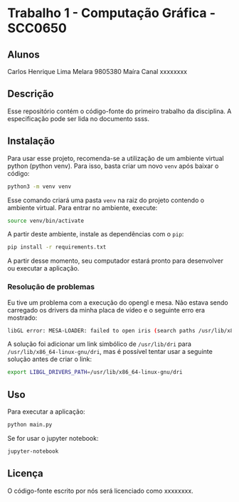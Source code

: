 # Trabalho 1 - Computação Gráfica - SCC0650

## Alunos
Carlos Henrique Lima Melara  9805380
Maíra Canal                 xxxxxxxx

## Descrição
Esse repositório contém o código-fonte do primeiro trabalho da disciplina. A especificação pode ser lida no documento ssss.

## Instalação
Para usar esse projeto, recomenda-se a utilização de um ambiente virtual python (python venv). Para isso, basta criar um novo `venv` após baixar o código:

```bash
python3 -m venv venv
```

Esse comando criará uma pasta `venv` na raiz do projeto contendo o ambiente virtual. Para entrar no ambiente, execute:

```bash
source venv/bin/activate
```

A partir deste ambiente, instale as dependências com o `pip`:

```bash
pip install -r requirements.txt
```

A partir desse momento, seu computador estará pronto para desenvolver ou executar a aplicação.

### Resolução de problemas
Eu tive um problema com a execução do opengl e mesa. Não estava sendo carregado os drivers da minha placa de vídeo e o seguinte erro era mostrado:

```bash
libGL error: MESA-LOADER: failed to open iris (search paths /usr/lib/x86_64-linux-gnu/dri:\$${ORIGIN}/dri:/usr/lib/dri)
```

A solução foi adicionar um link simbólico de `/usr/lib/dri` para `/usr/lib/x86_64-linux-gnu/dri`, mas é possível tentar usar a seguinte solução antes de criar o link:

```bash
export LIBGL_DRIVERS_PATH=/usr/lib/x86_64-linux-gnu/dri
```

## Uso
Para executar a aplicação:

```bash
python main.py
```

Se for usar o jupyter notebook:

```bash
jupyter-notebook
```

## Licença
O código-fonte escrito por nós será licenciado como xxxxxxxx.
